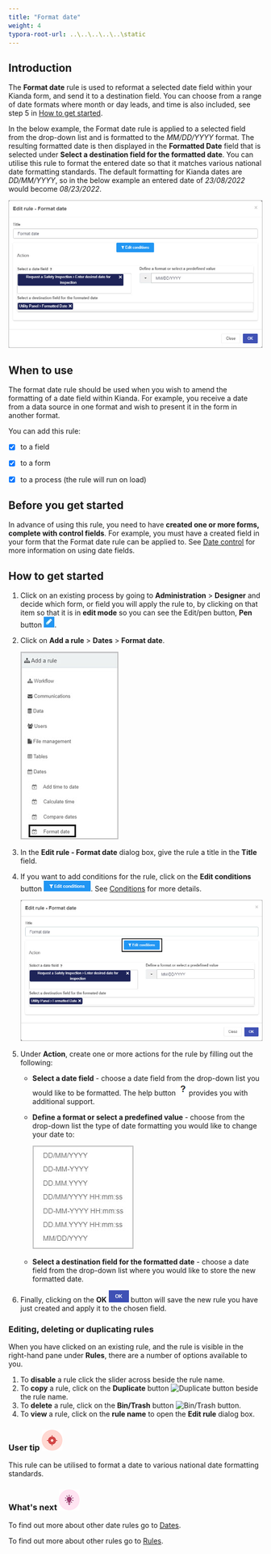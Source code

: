```yaml
---
title: "Format date"
weight: 4
typora-root-url: ..\..\..\..\..\static
---
```


## Introduction

The **Format date** rule is used to reformat a selected date field within your Kianda form, and send it to a destination field. You can choose from a range of date formats where month or day leads, and time is also included, see step 5 in [How to get started](#how-to-get-started).

In the below example, the Format date rule is applied to a selected field from the drop-down list and is formatted to the *MM/DD/YYYY* format. The resulting formatted date is then displayed in the **Formatted Date** field that is selected under **Select a destination field for the formatted date**. You can utilise this rule to format the entered date so that it matches various national date formatting standards. The default formatting for Kianda dates are *DD/MM/YYYY*, so in the below example an entered date of *23/08/2022* would become *08/23/2022*.



![Format date screen](/images/date-rules-format-date-screen.jpg)



## When to use

The format date rule should be used when you wish to amend the formatting of a date field within Kianda. For example, you receive a date from a data source in one format and wish to present it in the form in another format.

 

You can add this rule:

- [x] to a field
- [x] to a form 
- [x] to a process (the rule will run on load)

 

## Before you get started

In advance of using this rule, you need to have **created one or more forms, complete with control fields**. For example, you must have a created field in your form that the Format date rule can be applied to. See [Date control](/platform/controls/input/date/) for more information on using date fields.



## How to get started

1. Click on an existing process by going to **Administration** > **Designer** and decide which form, or field you will apply the rule to, by clicking on that item so that it is in **edit mode** so you can see the Edit/pen button, **Pen** button ![Pen button](/images/penicon.png).

2. Click on **Add a rule** > **Dates** > **Format date**.

   ![Select format date](/images/date-rules-select-format-date.jpg)

3. In the **Edit rule - Format date** dialog box, give the rule a title in the **Title** field.

4. If you want to add conditions for the rule, click on the **Edit conditions** button ![Edit conditions button](/images/editconditions.png). See [Conditions](/platform/rules/general/add-conditions/) for more details.

    ![Format date screen conditions](/images/date-rules-format-date-screen-conditions.jpg)

5. Under **Action**, create one or more actions for the rule by filling out the following:

   *  **Select a date field** - choose a date field from the drop-down list you would like to be formatted. The help button ![help button](/images/help.png)provides you with additional support.

   * **Define a format or select a predefined value** - choose from the drop-down list the type of date formatting you would like to change your date to:

     ![date formats](/images/date-rules-different-date-formats.jpg)

   * **Select a destination field for the formatted date** - choose a date field from the drop-down list where you would like to store the new formatted date.

6. Finally, clicking on the **OK** ![OK button](/images/ok.png) button will save the new rule you have just created and apply it to the chosen field.

   


### Editing, deleting or duplicating rules

When you have clicked on an existing rule, and the rule is visible in the right-hand pane under **Rules**, there are a number of options available to you.

1. To **disable** a rule click the slider across beside the rule name.
2. To **copy** a rule, click on the **Duplicate** button ![Duplicate button](https://docs.kianda.com/images/duplicate-button.jpg) beside the rule name.
3. To **delete** a rule, click on the **Bin/Trash** button ![Bin/Trash button](https://docs.kianda.com/images/bin.png).
4. To **view** a rule, click on the **rule name** to open the **Edit rule** dialog box.



### User tip ![Target icon](/images/05.png) ###

This rule can be utilised to format a date to various national date formatting standards.



### What's next  ![Idea icon](/images/18.png) ###

To find out more about other date rules go to [Dates](/platform/rules/dates/).

To find out more about other rules go to [Rules](/platform/rules/).